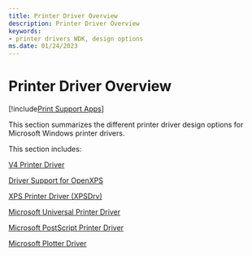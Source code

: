 ```yaml
---
title: Printer Driver Overview
description: Printer Driver Overview
keywords:
- printer drivers WDK, design options
ms.date: 01/24/2023
---
```


# Printer Driver Overview

[!include[Print Support Apps](../includes/print-support-apps.md)]

This section summarizes the different printer driver design options for Microsoft Windows printer drivers.

This section includes:

[V4 Printer Driver](v4-printer-driver.md)

[Driver Support for OpenXPS](driver-support-for-openxps.md)

[XPS Printer Driver (XPSDrv)](xpsdrv-printer-driver.md)

[Microsoft Universal Printer Driver](microsoft-universal-printer-driver.md)

[Microsoft PostScript Printer Driver](microsoft-postscript-printer-driver.md)

[Microsoft Plotter Driver](microsoft-plotter-driver.md)
